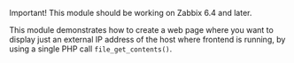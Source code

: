 Important! This module should be working on Zabbix 6.4 and later.

This module demonstrates how to create a web page where you want to display just an external IP address of the host where frontend is running, by using a single PHP call `file_get_contents()`.
